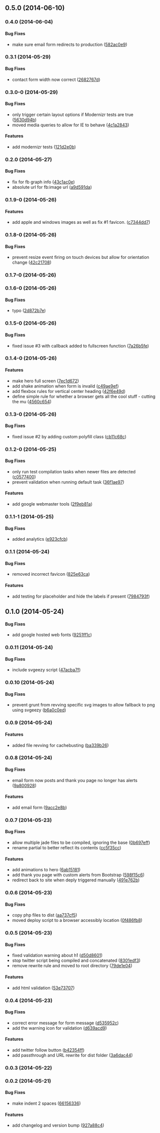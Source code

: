 <a name="0.5.0"></a>
## 0.5.0 (2014-06-10)


<a name="0.4.0"></a>
### 0.4.0 (2014-06-04)


#### Bug Fixes

* make sure email form redirects to production ([582ac0e9](https://craigmdennis@bitbucket.org/simplebitdesign/simplebitdesign.com/commit/582ac0e97d864650fb331758c7158464b6e66865))


<a name="0.3.1"></a>
### 0.3.1 (2014-05-29)


#### Bug Fixes

* contact form width now correct ([2682767d](https://craigmdennis@bitbucket.org/simplebitdesign/simplebitdesign.com/commit/2682767dabcd96f0cb868e68835c62cec1951751))


<a name="0.3.0"></a>
### 0.3.0-0 (2014-05-29)


#### Bug Fixes

* only trigger certain layout options if Modernizr tests are true ([5630d94b](https://craigmdennis@bitbucket.org/simplebitdesign/simplebitdesign.com/commit/5630d94b718b3c043b4fa4ac7927c9d052470b6f))
* moved media queries to allow for IE to behave ([4c1a2843](https://craigmdennis@bitbucket.org/simplebitdesign/simplebitdesign.com/commit/4c1a28435583893819c9b292da4a0a3bc7279337))


#### Features

* add modernizr tests ([121d2e0b](https://craigmdennis@bitbucket.org/simplebitdesign/simplebitdesign.com/commit/121d2e0b38c1370ce6555ecd97f67ba47571b9bd))


<a name="0.2.0"></a>
### 0.2.0 (2014-05-27)


#### Bug Fixes

* fix for fb graph info ([43c1ac0e](https://craigmdennis@bitbucket.org/simplebitdesign/simplebitdesign.com/commit/43c1ac0e8ecfda9f161fd85aff0f4e5135fb56e2))
* absolute url for fb:image url ([a9d591da](https://craigmdennis@bitbucket.org/simplebitdesign/simplebitdesign.com/commit/a9d591dae8afb821757623713dd5119d2bcc1a7f))


<a name="0.1.9-0"></a>
### 0.1.9-0 (2014-05-26)


#### Features

* add apple and windows images as well as fix #1 favicon. ([c7344dd7](https://craigmdennis@bitbucket.org/simplebitdesign/simplebitdesign.com/commit/c7344dd76e881b15ea0ded936fdeee37ced1f131))


<a name="0.1.8-0"></a>
### 0.1.8-0 (2014-05-26)


#### Bug Fixes

* prevent resize event firing on touch devices but allow for orientation change ([42c21708](https://craigmdennis@bitbucket.org/simplebitdesign/simplebitdesign.com/commit/42c21708f604d215bd6d50740419fdb98752f151))


<a name="0.1.7-0"></a>
### 0.1.7-0 (2014-05-26)


<a name="0.1.6-0"></a>
### 0.1.6-0 (2014-05-26)


#### Bug Fixes

* typo ([2d872b7e](https://craigmdennis@bitbucket.org/simplebitdesign/simplebitdesign.com/commit/2d872b7e7967d983cd52b68994ca768d925f0bb5))


<a name="0.1.5-0"></a>
### 0.1.5-0 (2014-05-26)


#### Bug Fixes

* fixed issue #3 with callback added to fullscreen function ([7a26b5fe](https://craigmdennis@bitbucket.org/simplebitdesign/simplebitdesign.com/commit/7a26b5fe9a16f7ab30638cbdd4a6bf9773ba6bb6))


<a name="0.1.4-0"></a>
### 0.1.4-0 (2014-05-26)


#### Features

* make hero full screen ([7ec1d672](https://craigmdennis@bitbucket.org/simplebitdesign/simplebitdesign.com/commit/7ec1d672da1e7505b689c789daab4ed27a20ee61))
* add shake animation when form is invalid ([c49ae9ef](https://craigmdennis@bitbucket.org/simplebitdesign/simplebitdesign.com/commit/c49ae9ef03908eedda76bc49b05cc272c1747114))
* add flexbox rules for vertical center heading ([42f6e49d](https://craigmdennis@bitbucket.org/simplebitdesign/simplebitdesign.com/commit/42f6e49d24f20b1e156e3beb8775c3633cef6377))
* define simple rule for whether a browser gets all the cool stuff - cutting the mu ([4560c654](https://craigmdennis@bitbucket.org/simplebitdesign/simplebitdesign.com/commit/4560c654415f4835a242eccac16d0a906ead494e))


<a name="0.1.3-0"></a>
### 0.1.3-0 (2014-05-26)


#### Bug Fixes

* fixed issue #2 by adding custom polyfill class ([cb11c68c](https://craigmdennis@bitbucket.org/simplebitdesign/simplebitdesign.com/commit/cb11c68cd93cfd73f2ef8ea9bdf7035e0ebf670c))


<a name="0.1.2-0"></a>
### 0.1.2-0 (2014-05-25)


#### Bug Fixes

* only run test compilation tasks when newer files are detected ([c0577400](https://craigmdennis@bitbucket.org/simplebitdesign/simplebitdesign.com/commit/c0577400071b56d80da4dccc4d4253df553e58ac))
* prevent validation when running default task ([36f1ae97](https://craigmdennis@bitbucket.org/simplebitdesign/simplebitdesign.com/commit/36f1ae977797beda17fdc440aae339d814c256d5))


#### Features

* add google webmaster tools ([2f9eb81a](https://craigmdennis@bitbucket.org/simplebitdesign/simplebitdesign.com/commit/2f9eb81ad0238cd46e16bc31c0cf22e1ebecb45a))


<a name="0.1.1-1"></a>
### 0.1.1-1 (2014-05-25)


#### Bug Fixes

* added analytics ([e923cfcb](https://craigmdennis@bitbucket.org/simplebitdesign/simplebitdesign.com/commit/e923cfcb511955ea4b41601181918597c76d664f))


<a name="0.1.1"></a>
### 0.1.1 (2014-05-24)


#### Bug Fixes

* removed incorrect favicon ([825e63ca](https://craigmdennis@bitbucket.org/simplebitdesign/simplebitdesign.com/commit/825e63ca85207949858db517633ab06d8c6234ef))


#### Features

* add testing for placeholder and hide the labels if present ([7984793f](https://craigmdennis@bitbucket.org/simplebitdesign/simplebitdesign.com/commit/7984793f0cc3cac36d301fcf722f9cb1625c8882))


<a name="0.1.0"></a>
## 0.1.0 (2014-05-24)


#### Bug Fixes

* add google hosted web fonts ([9251ff1c](https://craigmdennis@bitbucket.org/simplebitdesign/simplebitdesign.com/commit/9251ff1ceeaf97fb7e1f2730422e27920e0f392b))


<a name="0.0.11"></a>
### 0.0.11 (2014-05-24)


#### Bug Fixes

* include svgeezy script ([47acba7f](https://craigmdennis@bitbucket.org/simplebitdesign/simplebitdesign.com/commit/47acba7f816a23363c21caf07f8ca5482eb1d9a9))


<a name="0.0.10"></a>
### 0.0.10 (2014-05-24)


#### Bug Fixes

* prevent grunt from revving specific svg images to allow fallback to png using svgeezy ([b6a0c0ed](https://craigmdennis@bitbucket.org/simplebitdesign/simplebitdesign.com/commit/b6a0c0edc4c48564ab124d367bbcb9aa5086be39))


<a name="0.0.9"></a>
### 0.0.9 (2014-05-24)


#### Features

* added file revving for cachebusting ([ba339b26](https://craigmdennis@bitbucket.org/simplebitdesign/simplebitdesign.com/commit/ba339b26fe9da930944addc30fc30ef485d26411))


<a name="0.0.8"></a>
### 0.0.8 (2014-05-24)


#### Bug Fixes

* email form now posts and thank you page no longer has alerts ([9a800928](https://craigmdennis@bitbucket.org/simplebitdesign/simplebitdesign.com/commit/9a800928eb48a79729f0f34871bacf10516feeaf))


#### Features

* add email form ([9acc2e8b](https://craigmdennis@bitbucket.org/simplebitdesign/simplebitdesign.com/commit/9acc2e8b623cb5132c7e5febecb62e6edf330a0a))


<a name="0.0.7"></a>
### 0.0.7 (2014-05-23)


#### Bug Fixes

* allow multiple jade files to be compiled, ignoring the base ([0b697eff](https://craigmdennis@bitbucket.org/simplebitdesign/simplebitdesign.com/commit/0b697effa32a2583567e25029ec2a492df5eba6f))
* rename partial to better reflect its contents ([cc5f35cc](https://craigmdennis@bitbucket.org/simplebitdesign/simplebitdesign.com/commit/cc5f35ccaa6218b528609b812f0cd57c68daed03))


#### Features

* add animations to hero ([6ab15181](https://craigmdennis@bitbucket.org/simplebitdesign/simplebitdesign.com/commit/6ab151814606649083415f9b80c62488b1cecf0b))
* add thank you page with custom alerts from Bootstrap ([598f15c6](https://craigmdennis@bitbucket.org/simplebitdesign/simplebitdesign.com/commit/598f15c69af7cd6492c791f706ef8f38f68db523))
* redirect back to site when deply triggered manually ([491e762b](https://craigmdennis@bitbucket.org/simplebitdesign/simplebitdesign.com/commit/491e762b78761a12b5159490d66af602997f9fa6))


<a name="0.0.6"></a>
### 0.0.6 (2014-05-23)


#### Bug Fixes

* copy php files to dist ([aa737cf5](https://craigmdennis@bitbucket.org/simplebitdesign/simplebitdesign.com/commit/aa737cf58350bbfba62e59b73dfe0fe62e363309))
* moved deploy script to a browser accessibly location ([0f486fb8](https://craigmdennis@bitbucket.org/simplebitdesign/simplebitdesign.com/commit/0f486fb8902730b5ed298c8da60ca0160b607ade))


<a name="0.0.5"></a>
### 0.0.5 (2014-05-23)


#### Bug Fixes

* fixed validation warning about h1 ([d50d8601](https://craigmdennis@bitbucket.org/simplebitdesign/simplebitdesign.com/commit/d50d86013482fb1e19e542d8e328c767c03fe397))
* stop twitter script being compiled and concatenated ([8301edf3](https://craigmdennis@bitbucket.org/simplebitdesign/simplebitdesign.com/commit/8301edf330e26fbcefbbfa3f6b2dff92feee8551))
* remove rewrite rule and moved to root directory ([79de1e04](https://craigmdennis@bitbucket.org/simplebitdesign/simplebitdesign.com/commit/79de1e04d9c63c4fde964ae1c0a4c6accf3512d9))


#### Features

* add html validation ([53e73707](https://craigmdennis@bitbucket.org/simplebitdesign/simplebitdesign.com/commit/53e737072d0340c3f65a674b367178c00ce66234))


<a name="0.0.4"></a>
### 0.0.4 (2014-05-23)


#### Bug Fixes

* correct error message for form message ([d535952c](https://craigmdennis@bitbucket.org/simplebitdesign/simplebitdesign.com/commit/d535952c55861609b1f8882a217512adccaa2acc))
* add the warning icon for validation ([d639acd9](https://craigmdennis@bitbucket.org/simplebitdesign/simplebitdesign.com/commit/d639acd9371b55864a5d3cda85353ae04b2c4eeb))


#### Features

* add twitter follow button ([b42354ff](https://craigmdennis@bitbucket.org/simplebitdesign/simplebitdesign.com/commit/b42354ffa4ea4d021d3859f878752279db3b90f8))
* add passthrough and URL rewrite for dist folder ([3a6dac44](https://craigmdennis@bitbucket.org/simplebitdesign/simplebitdesign.com/commit/3a6dac447d090410f5f5a6212ac9eba378784ff8))


<a name="0.0.3"></a>
### 0.0.3 (2014-05-22)


<a name="0.0.2"></a>
### 0.0.2 (2014-05-21)


#### Bug Fixes

* make indent 2 spaces ([66156336](https://craigmdennis@bitbucket.org/simplebitdesign/simplebitdesign.com/commit/6615633638fa5bdb3826e155c5ccd4fa36912471))


#### Features

* add changelog and version bump ([927a88c4](https://craigmdennis@bitbucket.org/simplebitdesign/simplebitdesign.com/commit/927a88c4cd60bf9608641c037af6b159ce137c22))
